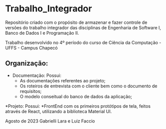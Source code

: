 # Trabalho_Integrador
Repositório criado com o propósito de armazenar e fazer controle de versões do trabalho integrador das disciplinas de Engenharia de Software I, Banco de Dados I e Programação II.

Trabalho desenvolvido no 4º período do curso de Ciência da Computação - UFFS - Campus Chapecó

## Organização:

* Documentação:
  Possui:
  * As documentações referentes ao projeto;
  * Os roteiros de entrevista com o cliente bem como o documento de requisitos;
  * O modelo conseitual do banco de dados da aplicação;

*Projeto:
  Possui:
  *FrontEnd com os primeiros protótipos de tela, feitos através de React, utilizando a biblioteca Material UI.

Agosto de 2023
Gabrielli Lara e Luiz Faccio
